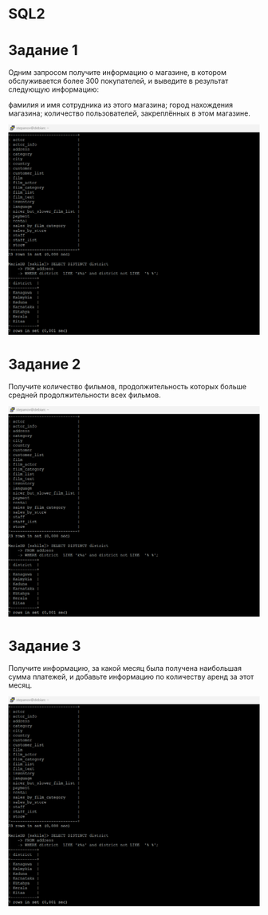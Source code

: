 # SQL2
# Задание 1
Одним запросом получите информацию о магазине, в котором обслуживается более 300 покупателей, и выведите в результат следующую информацию:

фамилия и имя сотрудника из этого магазина;
город нахождения магазина;
количество пользователей, закреплённых в этом магазине.

![alt text](https://github.com/StepanovSA/SQL1/blob/main/SQL1.1.png)

# Задание 2
Получите количество фильмов, продолжительность которых больше средней продолжительности всех фильмов.

![alt text](https://github.com/StepanovSA/SQL1/blob/main/SQL1.1.png)

# Задание 3
Получите информацию, за какой месяц была получена наибольшая сумма платежей, и добавьте информацию по количеству аренд за этот месяц.

![alt text](https://github.com/StepanovSA/SQL1/blob/main/SQL1.1.png)
